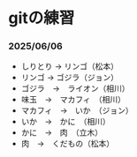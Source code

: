 # gitの練習

### 2025/06/06
- しりとり → リンゴ（松本）
- リンゴ → ゴジラ（ジョン）
- ゴジラ　→　ライオン（相川）
- 味玉　→　マカフィ　（相川）
- マカフィ　→　いか　（ジョン）
- いか　→　かに　（相川）
- かに　→　肉　（立木）
- 肉　→　くだもの（松本）